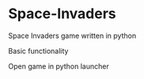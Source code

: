 # Space-Invaders
Space Invaders game written in python

Basic functionality

Open game in python launcher
